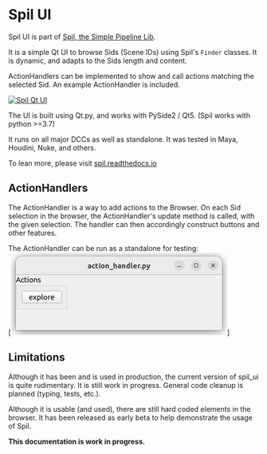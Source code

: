 # Spil UI

Spil UI is part of [Spil, the Simple Pipeline Lib](https://github.com/MichaelHaussmann/spil).

It is a simple Qt UI to browse Sids (Scene IDs) using Spil's `Finder` classes.
It is dynamic, and adapts to the Sids length and content.

ActionHandlers can be implemented to show and call actions matching the selected Sid.
An example ActionHandler is included.

[![Spil Qt UI](https://raw.githubusercontent.com/MichaelHaussmann/spil/main/docs/img/spil_ui.png)](https://github.com/MichaelHaussmann/spil_ui)

The UI is built using Qt.py, and works with PySide2 / Qt5.
(Spil works with python >=3.7)

It runs on all major DCCs as well as standalone. It was tested in Maya, Houdini, Nuke, and others.

To lean more, please visit [spil.readthedocs.io](https://spil.readthedocs.io)


## ActionHandlers

The ActionHandler is a way to add actions to the Browser.
On each Sid selection in the browser, the ActionHandler's update method is called, with the given selection.
The handler can then accordingly construct buttons and other features.

The ActionHandler can be run as a standalone for testing:  
[![Example ActionHandler Standalone](https://raw.githubusercontent.com/MichaelHaussmann/spil_ui/main/docs/img/action_handler_stdalone.png)]


## Limitations

Although it has been and is used in production, the current version of spil_ui is quite rudimentary.
It is still work in progress. General code cleanup is planned (typing, tests, etc.).

Although it is usable (and used), there are still hard coded elements in the browser.
It has been released as early beta to help demonstrate the usage of Spil.

**This documentation is work in progress.**
